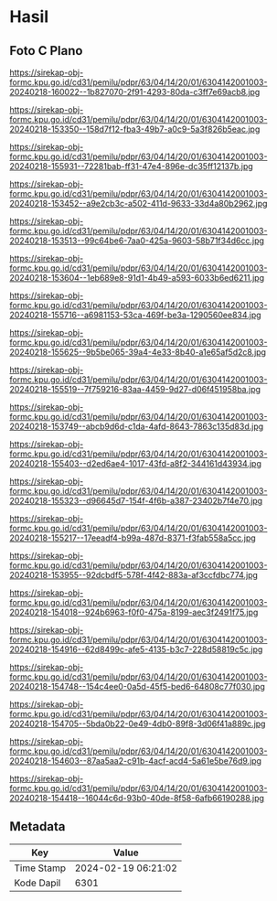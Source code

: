 # Hasil

## Foto C Plano

https://sirekap-obj-formc.kpu.go.id/cd31/pemilu/pdpr/63/04/14/20/01/6304142001003-20240218-160022--1b827070-2f91-4293-80da-c3ff7e69acb8.jpg

https://sirekap-obj-formc.kpu.go.id/cd31/pemilu/pdpr/63/04/14/20/01/6304142001003-20240218-153350--158d7f12-fba3-49b7-a0c9-5a3f826b5eac.jpg

https://sirekap-obj-formc.kpu.go.id/cd31/pemilu/pdpr/63/04/14/20/01/6304142001003-20240218-155931--72281bab-ff31-47e4-896e-dc35ff12137b.jpg

https://sirekap-obj-formc.kpu.go.id/cd31/pemilu/pdpr/63/04/14/20/01/6304142001003-20240218-153452--a9e2cb3c-a502-411d-9633-33d4a80b2962.jpg

https://sirekap-obj-formc.kpu.go.id/cd31/pemilu/pdpr/63/04/14/20/01/6304142001003-20240218-153513--99c64be6-7aa0-425a-9603-58b71f34d6cc.jpg

https://sirekap-obj-formc.kpu.go.id/cd31/pemilu/pdpr/63/04/14/20/01/6304142001003-20240218-153604--1eb689e8-91d1-4b49-a593-6033b6ed6211.jpg

https://sirekap-obj-formc.kpu.go.id/cd31/pemilu/pdpr/63/04/14/20/01/6304142001003-20240218-155716--a6981153-53ca-469f-be3a-1290560ee834.jpg

https://sirekap-obj-formc.kpu.go.id/cd31/pemilu/pdpr/63/04/14/20/01/6304142001003-20240218-155625--9b5be065-39a4-4e33-8b40-a1e65af5d2c8.jpg

https://sirekap-obj-formc.kpu.go.id/cd31/pemilu/pdpr/63/04/14/20/01/6304142001003-20240218-155519--7f759216-83aa-4459-9d27-d06f451958ba.jpg

https://sirekap-obj-formc.kpu.go.id/cd31/pemilu/pdpr/63/04/14/20/01/6304142001003-20240218-153749--abcb9d6d-c1da-4afd-8643-7863c135d83d.jpg

https://sirekap-obj-formc.kpu.go.id/cd31/pemilu/pdpr/63/04/14/20/01/6304142001003-20240218-155403--d2ed6ae4-1017-43fd-a8f2-344161d43934.jpg

https://sirekap-obj-formc.kpu.go.id/cd31/pemilu/pdpr/63/04/14/20/01/6304142001003-20240218-155323--d96645d7-154f-4f6b-a387-23402b7f4e70.jpg

https://sirekap-obj-formc.kpu.go.id/cd31/pemilu/pdpr/63/04/14/20/01/6304142001003-20240218-155217--17eeadf4-b99a-487d-8371-f3fab558a5cc.jpg

https://sirekap-obj-formc.kpu.go.id/cd31/pemilu/pdpr/63/04/14/20/01/6304142001003-20240218-153955--92dcbdf5-578f-4f42-883a-af3ccfdbc774.jpg

https://sirekap-obj-formc.kpu.go.id/cd31/pemilu/pdpr/63/04/14/20/01/6304142001003-20240218-154018--924b6963-f0f0-475a-8199-aec3f2491f75.jpg

https://sirekap-obj-formc.kpu.go.id/cd31/pemilu/pdpr/63/04/14/20/01/6304142001003-20240218-154916--62d8499c-afe5-4135-b3c7-228d58819c5c.jpg

https://sirekap-obj-formc.kpu.go.id/cd31/pemilu/pdpr/63/04/14/20/01/6304142001003-20240218-154748--154c4ee0-0a5d-45f5-bed6-64808c77f030.jpg

https://sirekap-obj-formc.kpu.go.id/cd31/pemilu/pdpr/63/04/14/20/01/6304142001003-20240218-154705--5bda0b22-0e49-4db0-89f8-3d06f41a889c.jpg

https://sirekap-obj-formc.kpu.go.id/cd31/pemilu/pdpr/63/04/14/20/01/6304142001003-20240218-154603--87aa5aa2-c91b-4acf-acd4-5a61e5be76d9.jpg

https://sirekap-obj-formc.kpu.go.id/cd31/pemilu/pdpr/63/04/14/20/01/6304142001003-20240218-154418--16044c6d-93b0-40de-8f58-6afb66190288.jpg


## Metadata

| Key        | Value               |
| ---------- | ------------------- |
| Time Stamp | 2024-02-19 06:21:02 |
| Kode Dapil | 6301                |



